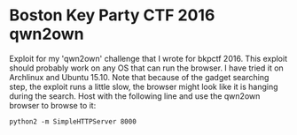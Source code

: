 Boston Key Party CTF 2016 qwn2own 
=================================

Exploit for my 'qwn2own' challenge that I wrote for bkpctf 2016.
This exploit should probably work on any OS that can run the browser.
I have tried it on Archlinux and Ubuntu 15.10.
Note that because of the gadget searching step, the exploit runs a little
slow, the browser might look like it is hanging during the search.
Host with the following line and use the qwn2own browser to browse to it:
```
python2 -m SimpleHTTPServer 8000
```
